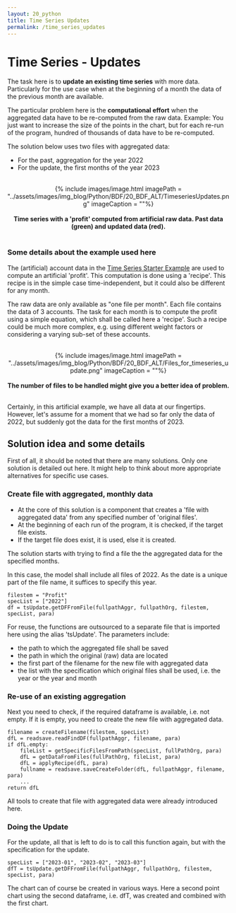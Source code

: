 ```yaml
---
layout: 20_python
title: Time Series Updates
permalink: /time_series_updates
---
```


# Time Series - Updates

The task here is to **update an existing time series** with more data. Particularly for the use case when at the beginning of a month the data of the previous month are available.

The particular problem here is the **computational effort** when the aggregated data have to be re-computed from the raw data. Example: You just want to increase the size of the points in the chart, but for each re-run of the program, hundred of thousands of data have to be re-computed.

The solution below uses two files with aggregated data:
- For the past, aggregation for the year 2022
- For the update, the first months of the year 2023

<br>
<center>
{% include images/image.html imagePath = "../assets/images/img_blog/Python/BDF/20_BDF_ALT/TimeseriesUpdates.png" imageCaption =  ""%}
<br><br><b>
Time series with a 'profit' computed from artificial raw data. Past data 
(green) and updated data (red).
</b><br>
</center>
<br>


### Some details about the example used here

The (artificial) account data in the [Time Series Starter Example](time_series_starter) are used to compute an artificial 'profit'.
This computation is done using a 'recipe'. This recipe is in the simple case time-independent, but it could also be different for any month. 

The raw data are only available as "one file per month". Each file contains the data of 3 accounts. The task for each month is to compute the profit using a simple equation, which shall be called here a 'recipe'. 
Such a recipe could be much more complex, e.g. using different weight factors or considering a varying sub-set of these accounts.

<br>
<center>
{% include images/image.html imagePath = "../assets/images/img_blog/Python/BDF/20_BDF_ALT/Files_for_timeseries_update.png" imageCaption =  ""%}
<br><br><b>
The number of files to be handled might give you a better idea of problem.
</b><br>
</center>
<br>

Certainly, in this artificial example, we have all data at our fingertips. However, let's assume for a moment that we had so far only the data of 2022, but suddenly got the data for the first months of 2023. 


## Solution idea and some details 

First of all, it should be noted that there are many solutions. Only one solution is detailed out here. It might help to think about more appropriate alternatives for specific use cases. 

### Create file with aggregated, monthly data

- At the core of this solution is a component that creates a 'file with aggregated data' from any specified number of 'original files'.
- At the beginning of each run of the program, it is checked, if the target file exists. 
- If the target file does exist, it is used, else it is created. 



The solution starts with trying to find a file the the aggregated data for the specified months. 

In this case, the model shall include all files of 2022. As the date is a unique part of the file name, it suffices to specify this year. 

>
    filestem = "Profit"
    specList = ["2022"]
    df = tsUpdate.getDFFromFile(fullpathAggr, fullpathOrg, filestem, specList, para)


For reuse, the functions are outsourced to a separate file that is imported here using the alias 'tsUpdate'. 
The parameters include:
- the path to which the aggregated file shall be saved 
- the path in which the original (raw) data are located
- the first part of the filename for the new file with aggregated data
- the list with the specification which original files shall be used, i.e. the year or the year and month

### Re-use of an existing aggregation

Next you need to check, if the required dataframe is available, i.e. not empty. If it is empty, you need to create the new file with aggregated data.

>
    filename = createFilename(filestem, specList)
    dfL = readsave.readFindDF(fullpathAggr, filename, para)
    if dfL.empty:
        fileList = getSpecificFilesFromPath(specList, fullPathOrg, para)
        dfL = getDataFromFiles(fullPathOrg, fileList, para)
        dfL = applyRecipe(dfL, para)
        fullname = readsave.saveCreateFolder(dfL, fullpathAggr, filename, para)
        ...
    return dfL

All tools to create that file with aggregated data were already introduced here.

### Doing the Update

For the update, all that is left to do is to call this function again, but with the specification for the update.

>
    specList = ["2023-01", "2023-02", "2023-03"]
    dfT = tsUpdate.getDFFromFile(fullpathAggr, fullpathOrg, filestem, specList, para)

The chart can of course be created in various ways. Here a second point chart using the second dataframe, i.e. dfT, was created and combined with the first chart.









